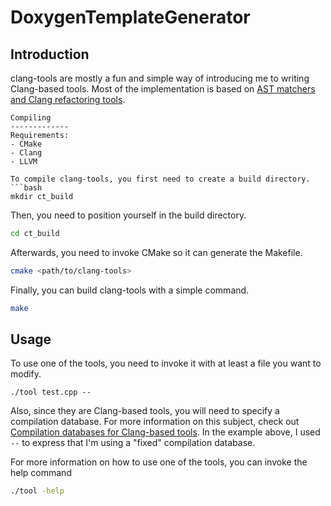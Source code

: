 DoxygenTemplateGenerator
===================

Introduction
-------------
clang-tools are mostly a fun and simple way of introducing me to writing Clang-based tools. Most of the implementation is based on [AST matchers and Clang refactoring tools](http://eli.thegreenplace.net/2014/07/29/ast-matchers-and-clang-refactoring-tools).

```
Compiling
-------------
Requirements:
- CMake
- Clang
- LLVM

To compile clang-tools, you first need to create a build directory.
```bash
mkdir ct_build
```
Then, you need to position yourself in the build directory.
```bash
cd ct_build
```
Afterwards, you need to invoke CMake so it can generate the Makefile.
```sh
cmake <path/to/clang-tools>
```
Finally, you can build clang-tools with a simple command.
```sh
make
```

Usage
-------------
To use one of the tools, you need to invoke it with at least a file you want to modify. 
```
./tool test.cpp --
```
Also, since they are Clang-based tools, you will need to specify a compilation database. For more information on this subject, check out [Compilation databases for Clang-based tools](http://eli.thegreenplace.net/2014/05/21/compilation-databases-for-clang-based-tools). In the example above, I used `--` to express that I'm using a "fixed" compilation database.

For more information on how to use one of the tools, you can invoke the help command
```sh
./tool -help
```
